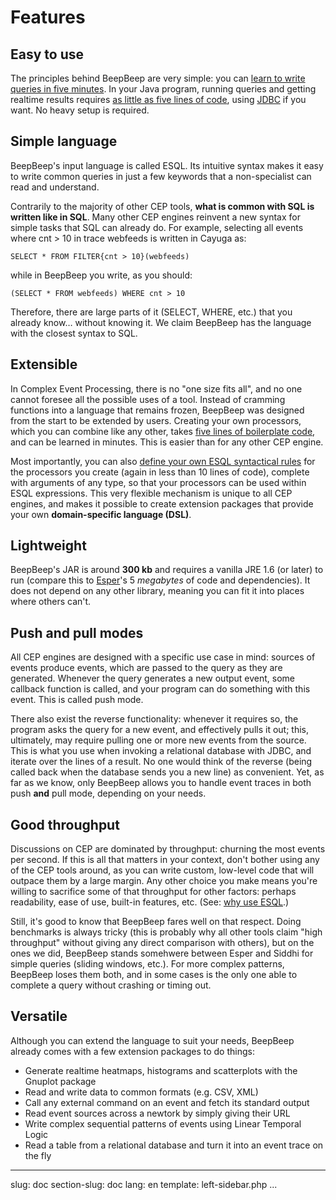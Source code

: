 Features
========

## Easy to use

The principles behind BeepBeep are very simple: you can [learn to write queries in five minutes](/quickintro.html). In your Java program, running queries and getting realtime results requires [as little as five lines of code](/quickintro.html#results), using [JDBC](quickintro.html#jdbc) if you want. No heavy setup is required.

## Simple language

BeepBeep's input language is called ESQL. Its intuitive syntax makes it easy to write common queries in just a few keywords that a non-specialist can read and understand.

Contrarily to the majority of other CEP tools, **what is common with SQL is written like in SQL**. Many other CEP engines reinvent a new syntax for simple tasks that SQL can already do. For example, selecting all events where cnt > 10 in trace webfeeds is written in Cayuga as:

    SELECT * FROM FILTER{cnt > 10}(webfeeds)

while in BeepBeep you write, as you should:

    (SELECT * FROM webfeeds) WHERE cnt > 10

Therefore, there are large parts of it (SELECT, WHERE, etc.) that you already know… without knowing it. We claim BeepBeep has the language with the closest syntax to SQL.

## Extensible

In Complex Event Processing, there is no "one size fits all", and no one cannot foresee all the possible uses of a tool. Instead of cramming functions into a language that remains frozen, BeepBeep was designed from the start to be extended by users. Creating your own processors, which you can combine like any other, takes [five lines of boilerplate code](/custom.html), and can be learned in minutes. This is easier than for any other CEP engine.

Most importantly, you can also [define your own ESQL syntactical rules](/extend.html) for the processors you create (again in less than 10 lines of code), complete with arguments of any type, so that your processors can be used within ESQL expressions. This very flexible mechanism is unique to all CEP engines, and makes it possible to create extension packages that provide your own **domain-specific language (DSL)**.

## Lightweight

BeepBeep's JAR is around **300 kb** and requires a vanilla JRE 1.6 (or later) to run (compare this to [Esper](http://www.espertech.com/)'s 5 *megabytes* of code and dependencies). It does not depend on any other library, meaning you can fit it into places where others can't.

## Push and pull modes

All CEP engines are designed with a specific use case in mind: sources of events produce events, which are passed to the query as they are generated. Whenever the query generates a new output event, some callback function is called, and your program can do something with this event. This is called push mode.

There also exist the reverse functionality: whenever it requires so, the program asks the query for a new event, and effectively pulls it out; this, ultimately, may require pulling one or more new events from the source. This is what you use when invoking a relational database with JDBC, and iterate over the lines of a result. No one would think of the reverse (being called back when the database sends you a new line) as convenient. Yet, as far as we know, only BeepBeep allows you to handle event traces in both push **and** pull mode, depending on your needs.

## Good throughput

Discussions on CEP are dominated by throughput: churning the most events per second. If this is all that matters in your context, don't bother using any of the CEP tools around, as you can write custom, low-level code that will outpace them by a large margin. Any other choice you make means you're willing to sacrifice some of that throughput for other factors: perhaps readability, ease of use, built-in features, etc. (See: [why use ESQL](/why.html).)

Still, it's good to know that BeepBeep fares well on that respect. Doing benchmarks is always tricky (this is probably why all other tools claim "high throughput" without giving any direct comparison with others), but on the ones we did, BeepBeep stands somehwere between Esper and Siddhi for simple queries (sliding windows, etc.). For more complex patterns, BeepBeep loses them both, and in some cases is the only one able to complete a query without crashing or timing out.

## Versatile

Although you can extend the language to suit your needs, BeepBeep already comes with a few extension packages to do things:

- Generate realtime heatmaps, histograms and scatterplots with the Gnuplot package
- Read and write data to common formats (e.g. CSV, XML)
- Call any external command on an event and fetch its standard output
- Read event sources across a newtork by simply giving their URL
- Write complex sequential patterns of events using Linear Temporal Logic
- Read a table from a relational database and turn it into an event trace on the fly

<!-- :wrap=soft: -->
---
slug: doc
section-slug: doc
lang: en
template: left-sidebar.php
...
